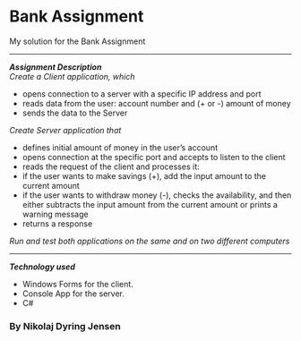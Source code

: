 # Bank Assignment
My solution for the Bank Assignment  
***
**_Assignment Description_**  
*Create a Client application, which*  
* opens connection to a server with a specific IP address and port 
* reads data from the user: account number and (+ or -) amount of money 
* sends the data to the Server 

*Create Server application that*
* defines initial amount of money in the user’s account 
* opens connection at the specific port and accepts to listen to the client 
* reads the request of the client and processes it: 
* if the user wants to make savings (+), add the input amount to the current amount 
* if the user wants to withdraw money (-), checks the availability, and then either subtracts the input amount from the current amount or prints a warning message 
* returns a response 

*Run and test both applications on the same and on two different computers*  
***
**_Technology used_**
* Windows Forms for the client.
* Console App for the server.
* C#
### By Nikolaj Dyring Jensen
